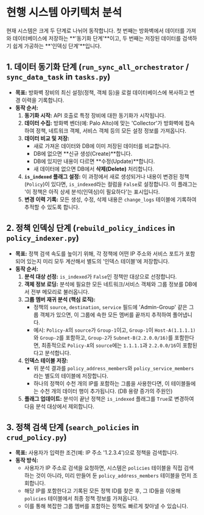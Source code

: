 # 현행 시스템 아키텍처 분석

현재 시스템은 크게 두 단계로 나뉘어 동작합니다. 첫 번째는 방화벽에서 데이터를 가져와 데이터베이스에 저장하는 **'동기화 단계'**이고, 두 번째는 저장된 데이터를 검색하기 쉽게 가공하는 **'인덱싱 단계'**입니다.

## 1. 데이터 동기화 단계 (`run_sync_all_orchestrator` / `sync_data_task` in `tasks.py`)

- **목표:** 방화벽 장비의 최신 설정(정책, 객체 등)을 로컬 데이터베이스에 복사하고 변경 이력을 기록합니다.
- **동작 순서:**
    1.  **동기화 시작:** API 호출로 특정 장비에 대한 동기화가 시작됩니다.
    2.  **데이터 수집:** 방화벽 벤더(예: Palo Alto)에 맞는 'Collector'가 방화벽에 접속하여 정책, 네트워크 객체, 서비스 객체 등의 모든 설정 정보를 가져옵니다.
    3.  **데이터 비교 및 저장:**
        -   새로 가져온 데이터와 DB에 이미 저장된 데이터를 비교합니다.
        -   DB에 없으면 **신규 생성(Create)**합니다.
        -   DB에 있지만 내용이 다르면 **수정(Update)**합니다.
        -   새 데이터에 없으면 DB에서 **삭제(Delete)** 처리합니다.
    4.  **`is_indexed` 플래그 설정:** 이 과정에서 새로 생성되거나 내용이 변경된 정책(`Policy`)이 있다면, `is_indexed`라는 컬럼을 `False`로 설정합니다. 이 플래그는 '이 정책은 아직 상세 분석(인덱싱)이 필요하다'는 표시입니다.
    5.  **변경 이력 기록:** 모든 생성, 수정, 삭제 내용은 `change_logs` 테이블에 기록하여 추적할 수 있도록 합니다.

## 2. 정책 인덱싱 단계 (`rebuild_policy_indices` in `policy_indexer.py`)

- **목표:** 정책 검색 속도를 높이기 위해, 각 정책에 어떤 IP 주소와 서비스 포트가 포함되어 있는지 미리 모두 계산해서 별도의 '인덱스 테이블'에 저장합니다.
- **동작 순서:**
    1.  **분석 대상 선정:** `is_indexed`가 `False`인 정책만 대상으로 선정합니다.
    2.  **객체 정보 로딩:** 분석에 필요한 모든 네트워크/서비스 객체와 그룹 정보를 DB에서 전부 메모리로 불러옵니다.
    3.  **그룹 멤버 재귀 분석 (핵심 로직):**
        -   정책의 `source`, `destination`, `service` 필드에 'Admin-Group' 같은 그룹 객체가 있으면, 이 그룹에 속한 모든 멤버를 끝까지 추적하여 풀어냅니다.
        -   예시: `Policy-A`의 `source`가 `Group-1`이고, `Group-1`이 `Host-A(1.1.1.1)`와 `Group-2`를 포함하고, `Group-2`가 `Subnet-B(2.2.0.0/16)`를 포함한다면, 최종적으로 `Policy-A`의 `source`에는 `1.1.1.1`과 `2.2.0.0/16`이 포함된다고 분석합니다.
    4.  **인덱스 테이블 저장:**
        -   위 분석 결과를 `policy_address_members`와 `policy_service_members`라는 별도의 테이블에 저장합니다.
        -   하나의 정책이 수천 개의 IP를 포함하는 그룹을 사용한다면, 이 테이블들에는 수천 개의 데이터 행이 추가됩니다. (DB 용량 증가의 주원인)
    5.  **플래그 업데이트:** 분석이 끝난 정책은 `is_indexed` 플래그를 `True`로 변경하여 다음 분석 대상에서 제외합니다.

## 3. 정책 검색 단계 (`search_policies` in `crud_policy.py`)

- **목표:** 사용자가 입력한 조건(예: IP 주소 '1.2.3.4')으로 정책을 검색합니다.
- **동작 방식:**
    -   사용자가 IP 주소로 검색을 요청하면, 시스템은 `policies` 테이블을 직접 검색하는 것이 아니라, 미리 만들어 둔 `policy_address_members` 테이블을 먼저 조회합니다.
    -   해당 IP를 포함한다고 기록된 모든 정책 ID를 찾은 후, 그 ID들을 이용해 `policies` 테이블에서 최종 정책 정보를 가져옵니다.
    -   이를 통해 복잡한 그룹 멤버를 포함하는 정책도 빠르게 찾아낼 수 있습니다.
